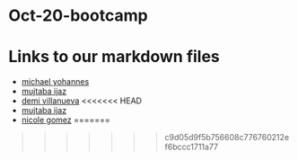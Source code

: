 # Oct-20-bootcamp


# Links to our markdown files

* [michael yohannes](./michael-yohannes.md)
* [mujtaba ijaz](./Mujtaba-Ijaz.md)
* [demi villanueva](./demi-villanueva.md)
<<<<<<< HEAD
* [mujtaba ijaz](./mujtaba-ijaz.md)
* [nicole gomez](./nicole-gomez.md)
=======


>>>>>>> c9d05d9f5b756608c776760212ef6bccc1711a77
